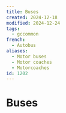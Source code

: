 ```yaml
---
title: Buses
created: 2024-12-18
modified: 2024-12-24
tags:
  - gccommon
french:
  - Autobus
aliases:
  - Motor buses
  - Motor coaches
  - Motorcoaches
id: 1202
---
```

# Buses
